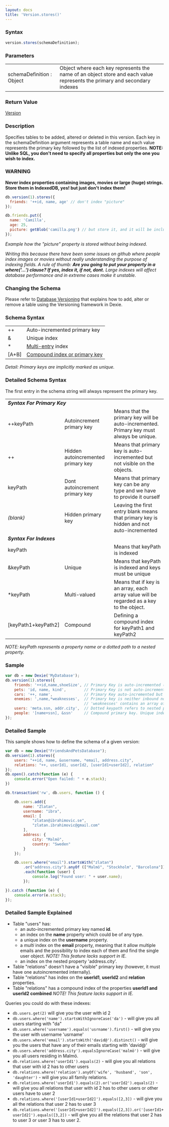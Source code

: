 ```yaml
---
layout: docs
title: 'Version.stores()'
---
```


### Syntax

```javascript
version.stores(schemaDefinition);
```

### Parameters

<table>
<tr><td>schemaDefinition : Object</td><td>Object where each key represents the name of an object store and each value represents the primary and secondary indexes</td></tr>
</table>

### Return Value

[Version](/docs/Version/Version)

### Description 

Specifies tables to be added, altered or deleted in this version. Each key in the schemaDefinition argument represents a table name and each value represents the primary key followed by the list of indexed properties. **NOTE: Unlike SQL, you don't need to specify all properties but only the one you wish to index.**

### WARNING
**Never index properties containing images, movies or large (huge) strings. Store them in IndexedDB, yes! but just don't index them!**

```js
db.version(1).stores({
  friends: '++id, name, age' // don't index "picture"
});

db.friends.put({
  name: 'Camilla',
  age: 25,
  picture: getBlob('camilla.png') // but store it, and it will be included in results.
});
```
*Example how the "picture" property is stored without being indexed.*

*Writing this because there have been some issues on github where people index images or movies without really understanding the purpose of indexing fields. A rule of thumb: **Are you going to put your property in a where('...') clause? If yes, index it, if not, dont.** Large indexes will affect database performance and in extreme cases make it unstable.*

### Changing the Schema

Please refer to [Database Versioning](/docs/Tutorial/Design#database-versioning) that explains how to add, alter or remove a table using the Versioning framework in Dexie.

### Schema Syntax

<table>
<tr><td>++</td><td>Auto-incremented primary key</td></tr>
<tr><td>&amp;</td><td>Unique index</td></tr>
<tr><td>*</td><td><a href="/docs/MultiEntry-Index">Multi-entry</a> index</td></tr>
<tr><td>[A+B]</td><td><a href="/docs/Compound-Index">Compound index or primary key</a></td></tr>
</table>

*Detail: Primary keys are implicitly marked as unique.*

### Detailed Schema Syntax
The first entry in the schema string will always represent the primary key.

<table>
<tr><td colspan="3"><i><b>Syntax For Primary Key</b></i></td></tr>
<tr><td>++keyPath</td><td>Autoincrement primary key</td><td>Means that the primary key will be auto-incremented. Primary key must always be unique.</td></tr>
<tr><td>++</td><td>Hidden autoincremented primary key</td><td>Means that primary key is auto-incremented but not visible on the objects.</td></tr>
<tr><td>keyPath</td><td>Dont autoincrement primary key</td><td>Means that primary key can be any type and we have to provide it ourself</td></tr>
<tr><td><i>(blank)</i></td><td>Hidden primary key</td><td>Leaving the first entry blank means that primary key is hidden and not auto-incremented</td></tr>
<tr><td colspan="3"><i><b>Syntax For Indexes</b></i></td></tr>
<tr><td>keyPath</td><td></td><td>Means that keyPath is indexed</td></tr>
<tr><td>&amp;keyPath</td><td>Unique</td><td>Means that keyPath is indexed and keys must be unique</td></tr>
<tr><td>*keyPath</td><td>Multi-valued</td><td>Means that if key is an array, each array value will be regarded as a key to the object.</td></tr>
<tr><td>[keyPath1+keyPath2]</td><td>Compound</td><td>Defining a compound index for keyPath1 and keyPath2</td></tr>
</table>

_NOTE: keyPath represents a property name or a dotted path to a nested property._

### Sample

```javascript
var db = new Dexie('MyDatabase');
db.version(1).stores({
    friends: '++id,name,shoeSize', // Primary Key is auto-incremented (++id)
    pets: 'id, name, kind',        // Primary Key is not auto-incremented (id)
    cars: '++, name',              // Primary Key auto-incremented but not inbound
    enemies: ',name,*weaknesses',  // Primary key is neither inbound nor auto-incr
                                   // 'weaknesses' contains an array of keys (*)
    users: 'meta.ssn, addr.city',  // Dotted keypath refers to nested property 
    people: '[name+ssn], &ssn'     // Compound primary key. Unique index ssn
});
```

### Detailed Sample

This sample shows how to define the schema of a given version:

```javascript
var db = new Dexie("FriendsAndPetsDatabase");
db.version(1).stores({
    users: "++id, name, &username, *email, address.city",
    relations: "++, userId1, userId2, [userId1+userId2], relation"
});
db.open().catch(function (e) {
    console.error("Open failed: " + e.stack);
})

db.transaction('rw', db.users, function () {

    db.users.add({
        name: "Zlatan",
        username: "ibra",
        email: [
            "zlatan@ibrahimovic.se",
            "zlatan.ibrahimovic@gmail.com"
        ],
        address: {
            city: "Malmö",
            country: "Sweden"
        }
    });

    db.users.where("email").startsWith("zlatan")
        .or("address.city").anyOf (["Malmö", "Stockholm", "Barcelona"])
        .each(function (user) {
            console.log("Found user: " + user.name);
        });

}).catch (function (e) {
    console.error(e.stack);
});
```

### Detailed Sample Explained

* Table "users" has:
  * an auto-incremented primary key named **id**.
  * an index on the **name** property which could be of any type.
  * a unique index on the **username** property.
  * a _multi_ index on the **email** property, meaning that it allow multiple emails and the possibility to index each of them and find the single user object. _NOTE! This feature lacks support in IE._
  * an index on the nested property 'address.city'.
* Table "relations" doesn't have a "visible" primary key (however, it must have one autoincremented internally).
* Table "relations" has index on the **userId1**, **userId2** and **relation** properties.
* Table "relations" has a compound index of the properties **userId1 and userId2 combined** _NOTE! This feature lacks support in IE._

Queries you could do with these indexes:

* `db.users.get(2)` will give you the user with id 2
* `db.users.where('name').startsWithIgnoreCase('da')` - will give you all users starting with "da"
* `db.users.where('username').equals('usrname').first()` - will give you the user with username 'usrname'
* `db.users.where('email').startsWith('david@').distinct()` - will give you the users that have any of their emails starting with 'david@'
* `db.users.where('address.city').equalsIgnoreCase('malmö')` - will give you all users residing in Malmö.
* `db.relations.where('userId1').equals(2)` - will give you all relations that user with id 2 has to other users
* `db.relations.where('relation').anyOf('wife', 'husband', 'son', 'daughter')` - will give you all family relations.
* `db.relations.where('userId1').equals(2).or('userId2').equals(2)` - will give you all relations that user with id 2 has to other users or other users have to user 2
* `db.relations.where('[userId1+userId2]').equals([2,3])` - will give you all the relations that user 2 has to user 3
* `db.relations.where('[userId1+userId2]').equals([2,3]).or('[userId1+userId2]').equals([3,2])` - will give you all the relations that user 2 has to user 3 or user 3 has to user 2.
